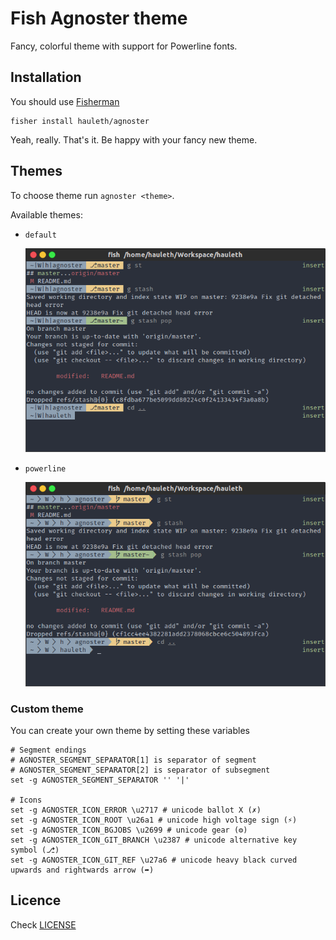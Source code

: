 # Fish Agnoster theme

Fancy, colorful theme with support for Powerline fonts.

## Installation

You should use [Fisherman](https://github.com/fisherman/fisherman)

    fisher install hauleth/agnoster

Yeah, really. That's it. Be happy with your fancy new theme.

## Themes

To choose theme run `agnoster <theme>`.

Available themes:

- `default`

  ![default theme](screenshots/default.png)
- `powerline`

  ![powerline theme](screenshots/powerline.png)

### Custom theme

You can create your own theme by setting these variables

```
# Segment endings
# AGNOSTER_SEGMENT_SEPARATOR[1] is separator of segment
# AGNOSTER_SEGMENT_SEPARATOR[2] is separator of subsegment
set -g AGNOSTER_SEGMENT_SEPARATOR '' '|'

# Icons
set -g AGNOSTER_ICON_ERROR \u2717 # unicode ballot X (✗)
set -g AGNOSTER_ICON_ROOT \u26a1 # unicode high voltage sign (⚡)
set -g AGNOSTER_ICON_BGJOBS \u2699 # unicode gear (⚙)
set -g AGNOSTER_ICON_GIT_BRANCH \u2387 # unicode alternative key symbol (⎇)
set -g AGNOSTER_ICON_GIT_REF \u27a6 # unicode heavy black curved upwards and rightwards arrow (➦)
```

## Licence

Check [LICENSE](LICENSE)
